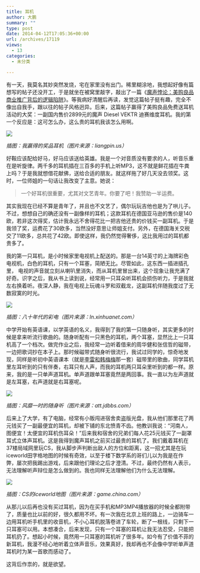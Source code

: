 ```yaml
---
title: 耳机
author: 大鹏
summary: ""
type: post
date: 2014-04-12T17:05:36+00:00
url: /archives/17119
views:
  - 13
categories:
  - 未分类

---
```

有一天，我莫名其妙突然发烧，宅在家里没有出门。稀里糊涂地，我想起好像有篇想写的帖子还没开工，于是就坐在被窝里敲字，敲出了一篇《[魔声悖论：美购良品商业推广背后的逻辑陷阱][1]》。等我病好清醒后再读，发觉这篇帖子挺有趣，完全不像出自我手，跟以往的帖子风格迥异。后来，这篇帖子赢得了美购良品免费送耳机活动的大奖：一副国内售价2899元的魔声 Diesel VEKTR 迪赛维度耳机。我的第一个反应是：这可怎么办，这么贵的耳机我该怎么用啊。

![][2]

_插图：我赢得的奖品耳机（图片来源：liangpin.us）_

好鞍应该配给好马，好马应该送给英雄。我是一个对音质没有要求的人，听音乐重在是听旋律。两千多的耳机插在三百多的手机上听MP3，这不就是鲜花插在牛粪上吗？于是我就想借花献佛，送给合适的朋友。就这样拖了好几天没去领奖。这时，一位师姐的一句话让我改变了主意。她说：

> 一个好耳机很重要，尤其对文艺青年。你要了吧！我赞助一半运费。

其实我现在已经不算是青年了，并且也不文艺了，偶尔玩玩吉他也是为了哄儿子。不过，想想自己的确还没有一副像样的耳机；这款耳机在德国亚马逊的售价是140欧，若非这次得奖，估计我永远不舍得花比一把吉他还贵的价钱买一副耳机。于是我领了奖，运费花了30欧多，当然没好意思让师姐支付。另外，在德国海关交税交了11欧多，总共花了42欧。即使这样，我仍然觉得奢侈，这比我用过的耳机都贵多了。

我的第一只耳机，是小时候家里电视机上配送的。那是一台14英寸的上海牌彩色电视机，白色的耳机，只有一个耳塞，简陋无比。尽管如此，这东西一插进插孔里， 电视的声音就立刻从喇叭里消失，而从耳机里冒出来，这个现象让我充满了好奇。识字之后，我从书上读到说，经常用一只耳朵听耳机会损伤听力，于是我就左右换着听。夜深人静，我在电视上玩魂斗罗和双截龙，这副耳机伴随我度过了无数寂寞的时光。

![][3]

_插图：八十年代的彩电（图片来源：ln.xinhuanet.com）_

中学开始有英语课，以学英语的名义，我得到了我的第一只随身听，其实更多的时候是拿来听流行歌曲的。随身听配有一只黑色的耳机，两个耳塞，显然比上一只耳机高了一个档次。做完作业之后，我经常一边听着借来的周华健和张信哲的磁带，一边把歌词抄在本子上。那时候磁带式随身听很流行，我试过同学的，惊奇地发现，同样是听初中英语课本（就是[李雷和韩梅梅][4]那一套）磁带里的歌曲，同学耳机里左耳听到的只有伴奏，右耳只有人声，而我的耳机两只耳朵里听到的都一样。原来，我的是一只单声道耳机。单声道跟单耳塞竟然是两回事。我一直以为左声道就是左耳塞，右声道就是右耳塞呢。

![][5]

_插图：风靡一时的随身听（图片来源：att.jdbbs.com）_

后来上了大学，有了电脑，经常有小贩闯进宿舍卖盗版光盘，我从他们那里花了两元钱买了一副最便宜的耳机，却被下铺的东北愤青不齿。他教训我说：“河南人，图便宜！太便宜的耳机伤耳朵！”后来我和宿舍的兄弟们每人花25元钱买了一副罩耳式立体声耳机。这是我得到魔声耳机之前买过最贵的耳机了。我们戴着耳机在37楼局域网里玩CS，我从脚步声判断出敌人的方位和距离，这一招尤其是在玩iceworld田字格地图的时候有奇效，以至于楼下数学系的哥们儿以为我是在作弊，屡次把我踢出游戏，后来跟他们理论之后才澄清。不过，最终仍然有人表示，无法理解听声辩位是怎么做到的。我也同样无法理解他们为什么无法理解。

![][6]

_插图：CS的iceworld地图（图片来源：game.china.com）_

从那儿以后再也没有买过耳机，因为在买手机和MP3MP4播放器的时候全都附带了，质量也比以前的好，很久都用不坏。有一次我在北京上班的路上，一边骑车一边用耳机听手机里的收音机，不小心耳机脱落卷进了车轮，断了一根线，只剩下一只耳塞可以用。本想凑合，后来发现，只有一个耳塞的耳机让我无法忍受，只能把耳机扔了。想起小时候，竟然用一只耳塞的耳机听了很多年。如今有了价值不菲的新耳机，我漫不经心地听着立体声音乐，效果真好，我却再也不会像中学听单声道耳机时为某一首歌而感动了。

这背后作祟的，就是欲望。

 [1]: http://dapengde.com/archives/16961
 [2]: http://liangpin.us/wp-content/uploads/2013/12/monster-diesel-vektr-1.jpg
 [3]: http://www.ln.xinhuanet.com/ztjn/2008-09/26/xin_1430905261411328242198.jpg
 [4]: http://dapengde.com/archives/12143
 [5]: http://att.jdbbs.com/forum/201309/22/103928o6oeowqblbjdbu6d.jpg
 [6]: http://game.china.com/zh_cn/hotspot/cs/download/10003103/20031205/images/11582531_162321.jpg
